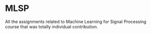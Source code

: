 # MLSP

All the assignments related to Machine Learning for Signal Processing course that was totally individual contribution.
